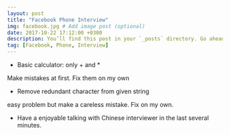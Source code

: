 ```yaml
---
layout: post
title: "Facebook Phone Interview"
img: facebook.jpg # Add image post (optional)
date: 2017-10-22 17:12:00 +0300
description: You’ll find this post in your `_posts` directory. Go ahead and edit it and re-build the site to see your changes. # Add post description (optional)
tag: [Facebook, Phone, Interview]
---
```

* Basic calculator: only + and *

Make mistakes at first. Fix them on my own

* Remove redundant character from given string

easy problem but make a careless mistake. Fix on my own.

* Have a enjoyable talking with Chinese interviewer in the last several minutes.
